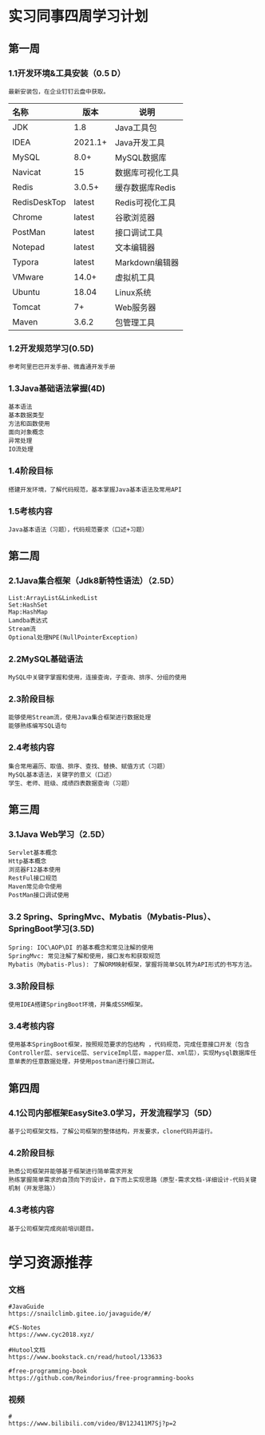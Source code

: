 # 						实习同事四周学习计划

## 第一周

### 1.1开发环境&工具安装（0.5 D）

```
最新安装包，在企业钉钉云盘中获取。
```

| 名称         | 版本    | 说明             |
| :----------- | ------- | ---------------- |
| JDK          | 1.8     | Java工具包       |
| IDEA         | 2021.1+ | Java开发工具     |
| MySQL        | 8.0+    | MySQL数据库      |
| Navicat      | 15      | 数据库可视化工具 |
| Redis        | 3.0.5+  | 缓存数据库Redis  |
| RedisDeskTop | latest  | Redis可视化工具  |
| Chrome       | latest  | 谷歌浏览器       |
| PostMan      | latest  | 接口调试工具     |
| Notepad      | latest  | 文本编辑器       |
| Typora       | latest  | Markdown编辑器   |
| VMware       | 14.0+   | 虚拟机工具       |
| Ubuntu       | 18.04   | Linux系统        |
| Tomcat       | 7+      | Web服务器        |
| Maven        | 3.6.2   | 包管理工具       |

### 1.2开发规范学习(0.5D)

```
参考阿里巴巴开发手册、微鑫通开发手册
```

### 1.3Java基础语法掌握(4D)

```
基本语法
基本数据类型
方法和函数使用
面向对象概念
异常处理
IO流处理
```

### 1.4阶段目标

```
搭建开发环境，了解代码规范，基本掌握Java基本语法及常用API
```

### 1.5考核内容

```
Java基本语法（习题），代码规范要求（口述+习题）
```

## 第二周

### 2.1Java集合框架（Jdk8新特性语法）（2.5D）

```
List:ArrayList&LinkedList	
Set:HashSet
Map:HashMap
Lamdba表达式
Stream流
Optional处理NPE(NullPointerException)
```

### 2.2MySQL基础语法

```
MySQL中关键字掌握和使用，连接查询，子查询、排序、分组的使用
```

### 2.3阶段目标

```
能够使用Stream流，使用Java集合框架进行数据处理
能够熟练编写SQL语句
```

### 2.4考核内容

```
集合常用遍历、取值、排序、查找、替换、赋值方式（习题）
MySQL基本语法，关键字的意义（口述）
学生、老师、班级、成绩四表数据查询（习题）
```

## 第三周

### 3.1Java Web学习（2.5D）

```
Servlet基本概念
Http基本概念
浏览器F12基本使用
RestFul接口规范
Maven常见命令使用
PostMan接口调试使用
```

### 3.2 Spring、SpringMvc、Mybatis（Mybatis-Plus）、SpringBoot学习(3.5D)

```
Spring: IOC\AOP\DI 的基本概念和常见注解的使用
SpringMvc: 常见注解了解和使用，接口发布和获取规范
Mybatis（Mybatis-Plus): 了解ORM映射框架，掌握将简单SQL转为API形式的书写方法。
```

### 3.3阶段目标

```
使用IDEA搭建SpringBoot环境，并集成SSM框架。
```

### 3.4考核内容

```
使用基本SpringBoot框架，按照规范要求的包结构 ，代码规范，完成任意接口开发（包含Controller层、service层、serviceImpl层，mapper层、xml层），实现Mysql数据库任意单表的任意数据处理，并使用postman进行接口测试。
```



## 第四周

### 4.1公司内部框架EasySite3.0学习，开发流程学习（5D）

```
基于公司框架文档，了解公司框架的整体结构，开发要求，clone代码并运行。
```

### 4.2阶段目标

```
熟悉公司框架并能够基于框架进行简单需求开发
熟练掌握简单需求的自顶向下的设计，自下而上实现思路（原型-需求文档-详细设计-代码关键机制（开发思路））
```

### 4.3考核内容

```
基于公司框架完成岗前培训题目。
```

# 学习资源推荐

### 文档

```
#JavaGuide 
https://snailclimb.gitee.io/javaguide/#/

#CS-Notes  
https://www.cyc2018.xyz/

#Hutool文档
https://www.bookstack.cn/read/hutool/133633

#free-programming-book
https://github.com/Reindorius/free-programming-books
```

###  视频

```
#
https://www.bilibili.com/video/BV12J411M7Sj?p=2
```

